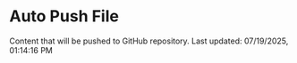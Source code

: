 # Auto Push File

Content that will be pushed to GitHub repository.
Last updated: 07/19/2025, 01:14:16 PM